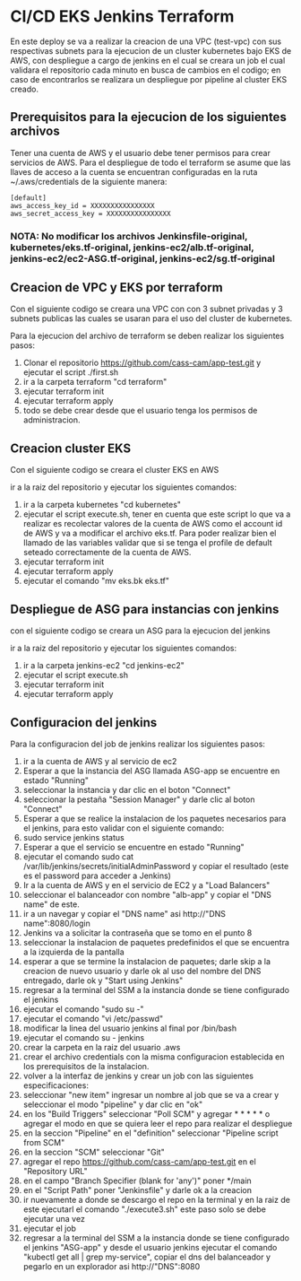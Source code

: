 # **CI/CD EKS Jenkins Terraform**

En este deploy se va a realizar la creacion de una VPC (test-vpc) con sus respectivas subnets para la ejecucion de un cluster kubernetes bajo EKS de AWS, con despliegue a cargo de jenkins en el cual se creara un job el cual validara el repositorio cada minuto en busca de cambios en el codigo; en caso de encontrarlos se realizara un despliegue por pipeline al cluster EKS creado.

## **Prerequisitos para la ejecucion de los siguientes archivos**

Tener una cuenta de AWS y el usuario debe tener permisos para crear servicios de AWS. Para el despliegue de todo el terraform se asume que las llaves de acceso a la cuenta se encuentran configuradas en la ruta ~/.aws/credentials de la siguiente manera:

```
[default]
aws_access_key_id = XXXXXXXXXXXXXXXX
aws_secret_access_key = XXXXXXXXXXXXXXXX
```
### **NOTA: No modificar los archivos Jenkinsfile-original, kubernetes/eks.tf-original, jenkins-ec2/alb.tf-original, jenkins-ec2/ec2-ASG.tf-original, jenkins-ec2/sg.tf-original**

## **Creacion de VPC y EKS por terraform**

Con el siguiente codigo se creara una VPC con con 3 subnet privadas y 3 subnets publicas las cuales se usaran para el uso del cluster de kubernetes.

Para la ejecucion del archivo de terraform se deben realizar los siguientes pasos:

1. Clonar el repositorio https://github.com/cass-cam/app-test.git y ejecutar el script ./first.sh
2. ir a la carpeta terraform "cd terraform"
3. ejecutar terraform init
4. ejecutar terraform apply
5. todo se debe crear desde que el usuario tenga los permisos de administracion.

## **Creacion cluster EKS**

Con el siguiente codigo se creara el cluster EKS en AWS

ir a la raiz del repositorio y ejecutar los siguientes comandos:

1. ir a la carpeta kubernetes "cd kubernetes"
2. ejecutar el script execute.sh, tener en cuenta que este script lo que va a realizar es recolectar valores de la cuenta de AWS como el account id de AWS y va a
modificar el archivo eks.tf. Para poder realizar bien el llamado de las variables validar que si se tenga el profile de default seteado correctamente de la cuenta de AWS.
3. ejecutar terraform init
4. ejecutar terraform apply
5. ejecutar el comando "mv eks.bk eks.tf"

## **Despliegue de ASG para instancias con jenkins**

con el siguiente codigo se creara un ASG para la ejecucion del jenkins

ir a la raiz del repositorio y ejecutar los siguientes comandos:

1. ir a la carpeta jenkins-ec2 "cd jenkins-ec2"
2. ejecutar el script execute.sh
3. ejecutar terraform init
4. ejecutar terraform apply


## **Configuracion del jenkins**

Para la configuracion del job de jenkins realizar los siguientes pasos:

1. ir a la cuenta de AWS y al servicio de ec2
2. Esperar a que la instancia del ASG llamada ASG-app se encuentre en estado "Running"
3. seleccionar la instancia y dar clic en el boton "Connect"
4. seleccionar la pestaña "Session Manager" y darle clic al boton "Connect"
5. Esperar a que se realice la instalacion de los paquetes necesarios para el jenkins, para esto validar con el siguiente comando:
6. sudo service jenkins status
7. Esperar a que el servicio se encuentre en estado "Running"
8. ejecutar el comando sudo cat /var/lib/jenkins/secrets/initialAdminPassword y copiar el resultado (este es el password para acceder a Jenkins)
9. Ir a la cuenta de AWS y en el servicio de EC2 y a "Load Balancers"
10. seleccionar el balanceador con nombre "alb-app" y copiar el "DNS name" de este.
11. ir a un navegar y copiar el "DNS name" asi http://"DNS name":8080/login
12. Jenkins va a solicitar la contraseña que se tomo en el punto 8
13. seleccionar la instalacion de paquetes predefinidos el que se encuentra a la izquierda de la pantalla
14. esperar a que se termine la instalacion de paquetes; darle skip a la creacion de nuevo usuario y darle ok al uso del nombre del DNS entregado, darle ok y "Start using Jenkins" 
15. regresar a la terminal del SSM a la instancia donde se tiene configurado el jenkins
16. ejecutar el comando "sudo su -"
17. ejecutar el comando "vi /etc/passwd"
18. modificar la linea del usuario jenkins al final por /bin/bash
19. ejecutar el comando su - jenkins
20. crear la carpeta en la raiz del usuario .aws
21. crear el archivo credentials con la misma configuracion establecida en los prerequisitos de la instalacion.
22. volver a la interfaz de jenkins y crear un job con las siguientes especificaciones:
23. seleccionar "new item" ingresar un nombre al job que se va a crear y seleccionar el modo "pipeline" y dar clic en "ok"
24. en los "Build Triggers" seleccionar "Poll SCM" y agregar * * * * * o agregar el modo en que se quiera leer el repo para realizar el despliegue
25. en la seccion "Pipeline" en el "definition" seleccionar "Pipeline script from SCM"
26. en la seccion "SCM" seleccionar "Git"
27. agregar el repo https://github.com/cass-cam/app-test.git en el "Repository URL"
28. en el campo "Branch Specifier (blank for 'any')" poner */main
29. en el "Script Path" poner "Jenkinsfile" y darle ok a la creacion
30. ir nuevamente a donde se descargo el repo en la terminal y en la raiz de este ejecutarl el comando "./execute3.sh" este paso solo se debe ejecutar una vez
31. ejecutar el job
32. regresar a la terminal del SSM a la instancia donde se tiene configurado el jenkins "ASG-app" y desde el usuario jenkins ejecutar el comando "kubectl get all | grep my-service", copiar el dns del balanceador y pegarlo en un explorador asi http://"DNS":8080
